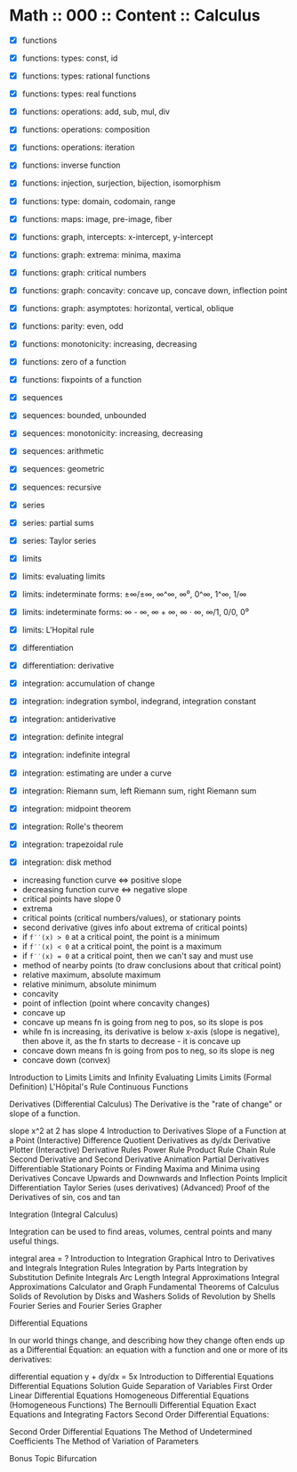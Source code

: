 # Math :: 000 :: Content :: Calculus

- [x] functions
- [x] functions: types: const, id
- [x] functions: types: rational functions
- [x] functions: types: real functions
- [x] functions: operations: add, sub, mul, div
- [x] functions: operations: composition
- [x] functions: operations: iteration
- [x] functions: inverse function
- [x] functions: injection, surjection, bijection, isomorphism
- [x] functions: type: domain, codomain, range
- [x] functions: maps: image, pre-image, fiber
- [x] functions: graph, intercepts: x-intercept, y-intercept
- [x] functions: graph: extrema: minima, maxima
- [x] functions: graph: critical numbers
- [x] functions: graph: concavity: concave up, concave down, inflection point
- [x] functions: graph: asymptotes: horizontal, vertical, oblique
- [x] functions: parity: even, odd
- [x] functions: monotonicity: increasing, decreasing
- [x] functions: zero of a function
- [x] functions: fixpoints of a function

- [x] sequences
- [x] sequences: bounded, unbounded
- [x] sequences: monotonicity: increasing, decreasing
- [x] sequences: arithmetic
- [x] sequences: geometric
- [x] sequences: recursive

- [x] series
- [x] series: partial sums
- [x] series: Taylor series

- [x] limits
- [x] limits: evaluating limits
- [x] limits: indeterminate forms: ±∞/±∞, ∞^∞, ∞⁰, 0^∞, 1^∞, 1/∞
- [x] limits: indeterminate forms: ∞ - ∞, ∞ + ∞, ∞ ⋅ ∞, ∞/1, 0/0, 0⁰
- [x] limits: L'Hopital rule

- [x] differentiation
- [x] differentiation: derivative

- [x] integration: accumulation of change
- [x] integration: indegration symbol, indegrand, integration constant
- [x] integration: antiderivative
- [x] integration: definite integral
- [x] integration: indefinite integral
- [x] integration: estimating are under a curve
- [x] integration: Riemann sum, left Riemann sum, right Riemann sum
- [x] integration: midpoint theorem
- [x] integration: Rolle's theorem
- [x] integration: trapezoidal rule
- [x] integration: disk method


- increasing function curve ⇔ positive slope
- decreasing function curve ⇔ negative slope
- critical points have slope 0
- extrema
- critical points (critical numbers/values), or stationary points
- second derivative (gives info about extrema of critical points)
- if `f′′(x) > 0` at a critical point, the point is a minimum
- if `f′′(x) < 0` at a critical point, the point is a maximum
- if `f′′(x) = 0` at a critical point, then we can't say and must use
- method of nearby points (to draw conclusions about that critical point)
- relative maximum, absolute maximum
- relative minimum, absolute minimum
- concavity
- point of inflection (point where concavity changes)
- concave up
- concave up means fn is going from neg to pos, so its slope is pos
- while fn is increasing, its derivative is below x-axis (slope is negative), then above it, as the fn starts to decrease - it is concave up
- concave down means fn is going from pos to neg, so its slope is neg
- concave down (convex)



Introduction to Limits
Limits and Infinity
Evaluating Limits
Limits (Formal Definition)
L'Hôpital's Rule
Continuous Functions

Derivatives (Differential Calculus)
The Derivative is the "rate of change" or slope of a function.

slope x^2 at 2 has slope 4
Introduction to Derivatives
Slope of a Function at a Point (Interactive)
Difference Quotient
Derivatives as dy/dx
Derivative Plotter (Interactive)
Derivative Rules
Power Rule
Product Rule
Chain Rule
Second Derivative and Second Derivative Animation
Partial Derivatives
Differentiable
Stationary Points or Finding Maxima and Minima using Derivatives
Concave Upwards and Downwards and Inflection Points
Implicit Differentiation
Taylor Series (uses derivatives)
(Advanced) Proof of the Derivatives of sin, cos and tan

Integration (Integral Calculus)

Integration can be used to find areas, volumes, central points and many useful things.

integral area = ?
Introduction to Integration
Graphical Intro to Derivatives and Integrals
Integration Rules
Integration by Parts
Integration by Substitution
Definite Integrals
Arc Length
Integral Approximations
Integral Approximations Calculator and Graph
Fundamental Theorems of Calculus
Solids of Revolution by Disks and Washers
Solids of Revolution by Shells
Fourier Series and Fourier Series Grapher

Differential Equations

In our world things change, and describing how they change often ends up as a Differential Equation: an equation with a function and one or more of its derivatives:

differential equation y + dy/dx = 5x
Introduction to Differential Equations
Differential Equations Solution Guide
Separation of Variables
First Order Linear Differential Equations
Homogeneous Differential Equations (Homogeneous Functions)
The Bernoulli Differential Equation
Exact Equations and Integrating Factors
Second Order Differential Equations:

Second Order Differential Equations
The Method of Undetermined Coefficients
The Method of Variation of Parameters

Bonus Topic
Bifurcation
